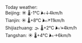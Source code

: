 Today weather:  
Beijing: ☀️   🌡️-1°C 🌬️↓4km/h  
Tianjin: ☀️   🌡️+8°C 🌬️↗11km/h  
Shijiazhuang: 🌫  🌡️+2°C 🌬️↘4km/h  
Tangshan: ☀️   🌡️+4°C 🌬️→6km/h  
